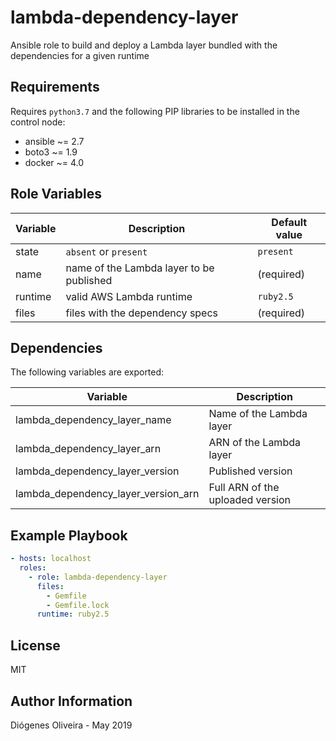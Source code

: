 # lambda-dependency-layer

Ansible role to build and deploy a Lambda layer bundled with the dependencies for a given runtime

## Requirements

Requires `python3.7` and the following PIP libraries to be installed in the control node:

- ansible ~= 2.7
- boto3 ~= 1.9
- docker ~= 4.0

## Role Variables

| Variable | Description                              | Default value |
| -------- | ---------------------------------------- | ------------- |
| state    | `absent` or `present`                    | `present`     |
| name     | name of the Lambda layer to be published | (required)    |
| runtime  | valid AWS Lambda runtime                 | `ruby2.5`     |
| files    | files with the dependency specs          | (required)    |

## Dependencies

The following variables are exported:

| Variable                            | Description                      |
| ----------------------------------- | -------------------------------- |
| lambda_dependency_layer_name        | Name of the Lambda layer         |
| lambda_dependency_layer_arn         | ARN of the Lambda layer          |
| lambda_dependency_layer_version     | Published version                |
| lambda_dependency_layer_version_arn | Full ARN of the uploaded version |

## Example Playbook

```yaml
- hosts: localhost
  roles:
    - role: lambda-dependency-layer
      files:
        - Gemfile
        - Gemfile.lock
      runtime: ruby2.5
```

## License

MIT

## Author Information

Diógenes Oliveira - May 2019
